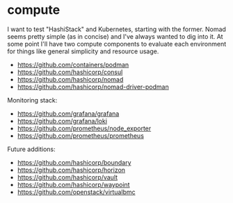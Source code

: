 compute
==========

I want to test "HashiStack" and Kubernetes, starting with the former. Nomad
seems pretty simple (as in concise) and I've always wanted to dig into it. At
some point I'll have two compute components to evaluate each environment for
things like general simplicity and resource usage.

* https://github.com/containers/podman
* https://github.com/hashicorp/consul
* https://github.com/hashicorp/nomad
* https://github.com/hashicorp/nomad-driver-podman

Monitoring stack:
* https://github.com/grafana/grafana
* https://github.com/grafana/loki
* https://github.com/prometheus/node_exporter
* https://github.com/prometheus/prometheus

Future additions:
* https://github.com/hashicorp/boundary
* https://github.com/hashicorp/horizon
* https://github.com/hashicorp/vault
* https://github.com/hashicorp/waypoint
* https://github.com/openstack/virtualbmc
